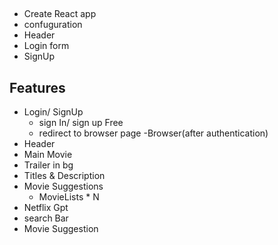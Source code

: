 ##
- Create React app
- confuguration
- Header
- Login form
- SignUp


## Features

- Login/ SignUp
  - sign In/ sign up Free
  - redirect to browser page
-Browser(after authentication)
 - Header
 - Main Movie
  - Trailer in bg
  - Titles & Description
  - Movie Suggestions
     - MovieLists * N
- Netflix Gpt
 - search Bar
 - Movie Suggestion